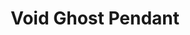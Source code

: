 ---
templateKey: blog-post
featuredpost: false
featuredimage: /assets/Void_Ghost_Pendant.png
title: Void Ghost Pendant
description: Special
testfield: 1616
---